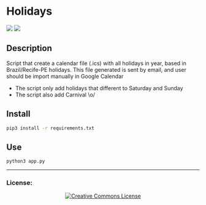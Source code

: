 Holidays
===========

<p align="left">
 <img src="https://img.shields.io/badge/-Python-3776AB.svg?style=for-the-badge&logo=python&logoColor=white"/>
  <a href="http://creativecommons.org/licenses/by-nc-sa/4.0/">
    <img src="https://img.shields.io/badge/-CC_BY--SA_4.0-000000.svg?style=for-the-badge&logo=creative-commons&logoColor=white"/>
  </a>
</p>

## Description

Script that create a calendar file (.ics) with all holidays in year, based in Brazil/Recife-PE holidays.
This file generated is sent by email, and user should be import manually in Google Calendar

- The script only add holidays that different to Saturday and Sunday
- The script also add Carnival \o/

## Install

  ```bash
pip3 install -r requirements.txt
```

## Use
```bash
python3 app.py
```


----

  ### License:

<p align="center">
  <a rel="license" href="http://creativecommons.org/licenses/by-nc-sa/4.0/">
    <img alt="Creative Commons License" style="border-width:0" src="https://i.creativecommons.org/l/by-nc-sa/4.0/88x31.png" />
  </a>
</p>
